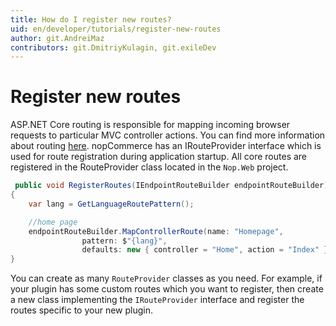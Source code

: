 ```yaml
---
title: How do I register new routes?
uid: en/developer/tutorials/register-new-routes
author: git.AndreiMaz
contributors: git.DmitriyKulagin, git.exileDev
---
```


# Register new routes

ASP.NET Core routing is responsible for mapping incoming browser requests to particular MVC controller actions. You can find more information about routing [here](https://docs.microsoft.com/aspnet/core/fundamentals/routing). nopCommerce has an IRouteProvider interface which is used for route registration during application startup. All core routes are registered in the RouteProvider class located in the `Nop.Web` project.

```csharp
 public void RegisterRoutes(IEndpointRouteBuilder endpointRouteBuilder)
{
    var lang = GetLanguageRoutePattern();

    //home page
    endpointRouteBuilder.MapControllerRoute(name: "Homepage", 
                pattern: $"{lang}",
                defaults: new { controller = "Home", action = "Index" });
}
```

You can create as many `RouteProvider` classes as you need. For example, if your plugin has some custom routes which you want to register, then create a new class implementing the `IRouteProvider` interface and register the routes specific to your new plugin.
